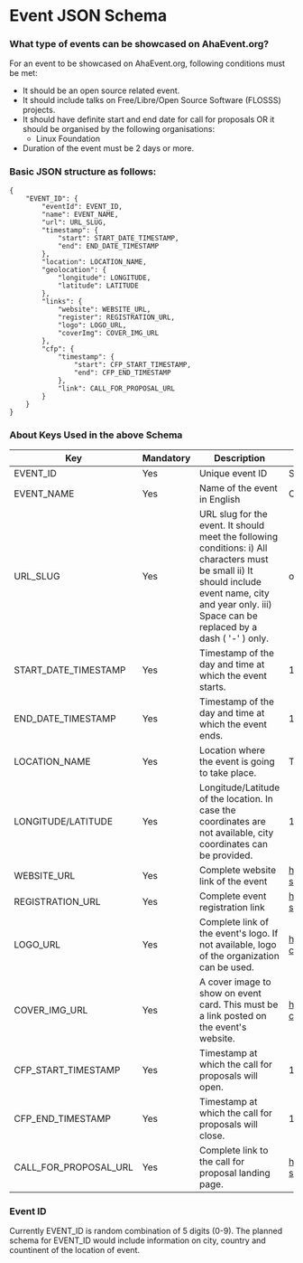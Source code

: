 # Event JSON Schema

### What type of events can be showcased on AhaEvent.org?

For an event to be showcased on AhaEvent.org, following conditions must be met:
- It should be an open source related event.
- It should include talks on Free/Libre/Open Source Software (FLOSSS) projects.
- It should have definite start and end date for call for proposals OR it should be organised by the following organisations:
    - Linux Foundation
- Duration of the event must be 2 days or more.


### Basic JSON structure as follows:

```
{
    "EVENT_ID": {
        "eventId": EVENT_ID,
        "name": EVENT_NAME,
        "url": URL_SLUG,
        "timestamp": {
            "start": START_DATE_TIMESTAMP,
            "end": END_DATE_TIMESTAMP
        },
        "location": LOCATION_NAME,
        "geolocation": {
            "longitude": LONGITUDE,
            "latitude": LATITUDE
        },
        "links": {
            "website": WEBSITE_URL,
            "register": REGISTRATION_URL,
            "logo": LOGO_URL,
            "coverImg": COVER_IMG_URL
        },
        "cfp": {
            "timestamp": {
                "start": CFP_START_TIMESTAMP,
                "end": CFP_END_TIMESTAMP
            },
            "link": CALL_FOR_PROPOSAL_URL
        }
    }
}
```

### About Keys Used in the above Schema

| Key                   | Mandatory | Description | Example |
|-----------------------|-----------|-------------|---------|
| EVENT_ID              | Yes       | Unique event ID | See Below |
| EVENT_NAME            | Yes       | Name of the event in English | Open Source Summit 2018                                                                  |
| URL_SLUG              | Yes       | URL slug for the event. It should meet the following conditions: i) All characters must be small ii) It should include event name, city and year only. iii) Space can be replaced by a dash ( '-' ) only. | open-source-summit-tokyo-2018 |
| START_DATE_TIMESTAMP  | Yes       | Timestamp of the day and time at which the event starts.| 1529433000000 for 20th June 2018 |
| END_DATE_TIMESTAMP    | Yes       | Timestamp of the day and time at which the event ends.| 1529433000000 for 20th June 2018 |
| LOCATION_NAME         | Yes       | Location where the event is going to take place.| Tokyo Conference Center Ariake, Tokyo, Japan |
| LONGITUDE/LATITUDE    | Yes       | Longitude/Latitude of the location. In case the coordinates are not available, city coordinates can be provided.| 139.6917 / 35.6895 |
| WEBSITE_URL           | Yes       | Complete website link of the event| https://events.linuxfoundation.org/events/open-source-summit-japan-2018/ |
| REGISTRATION_URL      | Yes       | Complete event registration link| https://events.linuxfoundation.org/events/open-source-summit-japan-2018/attend/register/ |
| LOGO_URL              | Yes       | Complete link of the event's logo. If not available, logo of the organization can be used. | https://events.linuxfoundation.org/wp-content/uploads/2017/11/logo_ossummit_jp.png |
| COVER_IMG_URL         | Yes       | A cover image to show on event card. This must be a link posted on the event's website.| https://events.linuxfoundation.org/wp-content/uploads/2017/11/tokyo-2.jpg |
| CFP_START_TIMESTAMP   | Yes       | Timestamp at which the call for proposals will open.| 1529433000000 for 20th June 2018 |
| CFP_END_TIMESTAMP     | Yes       | Timestamp at which the call for proposals will close.| 1529433000000 for 20th June 2018 |
| CALL_FOR_PROPOSAL_URL | Yes       | Complete link to the call for proposal landing page.| https://events.linuxfoundation.org/events/open-source-summit-japan-2018/program/cfp/ |


### Event ID

Currently EVENT_ID is random combination of 5 digits (0-9). The planned schema for EVENT_ID would include information on city, country and countinent of the location of event.
